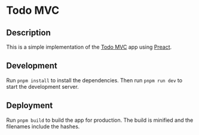 # Todo MVC

## Description

This is a simple implementation of the [Todo MVC](http://todomvc.com/) app using [Preact](https://preactjs.com/).

## Development

Run `pnpm install` to install the dependencies. Then run `pnpm run dev` to start the development server.

## Deployment

Run `pnpm build` to build the app for production. The build is minified and the filenames include the hashes.
